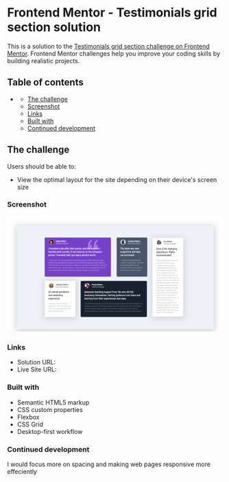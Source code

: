 # Frontend Mentor - Testimonials grid section solution

This is a solution to the [Testimonials grid section challenge on Frontend Mentor](https://www.frontendmentor.io/challenges/testimonials-grid-section-Nnw6J7Un7). Frontend Mentor challenges help you improve your coding skills by building realistic projects. 

## Table of contents

-
  - [The challenge](#the-challenge)
  - [Screenshot](#screenshot)
  - [Links](#links)
  - [Built with](#built-with)
  - [Continued development](#continued-development)
 




## The challenge

Users should be able to:

- View the optimal layout for the site depending on their device's screen size

### Screenshot

![](./screenshots/ss1.png)



### Links

- Solution URL: [](https://github.com/negiakhil2000/Testimonials-grid-section-Layout.git)
- Live Site URL: [](https://your-live-site-url.com)



### Built with

- Semantic HTML5 markup
- CSS custom properties
- Flexbox
- CSS Grid
- Desktop-first workflow




### Continued development

I would focus more on spacing and making web pages responsive more effeciently





